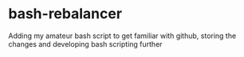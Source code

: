 # bash-rebalancer
Adding my amateur bash script to get familiar with github, storing the changes and developing bash scripting further

